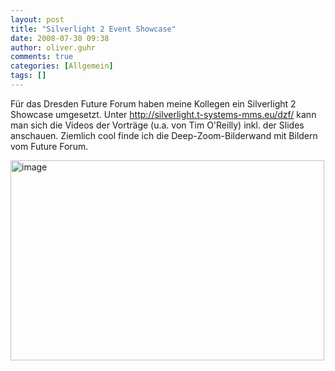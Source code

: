 ```yaml
---
layout: post
title: "Silverlight 2 Event Showcase"
date: 2008-07-30 09:38
author: oliver.guhr
comments: true
categories: [Allgemein]
tags: []
---
```

<p>Für das Dresden Future Forum haben meine Kollegen ein Silverlight 2 Showcase umgesetzt. Unter <a title="http://silverlight.t-systems-mms.eu/dzf/" href="http://silverlight.t-systems-mms.eu/dzf/">http://silverlight.t-systems-mms.eu/dzf/</a> kann man sich die Videos der Vorträge (u.a. von Tim O'Reilly) inkl. der Slides anschauen. Ziemlich cool finde ich die Deep-Zoom-Bilderwand mit Bildern vom Future Forum.</p> <p><a href="http://silverlight.t-systems-mms.eu/dzf/ "><img style="border-right: 0px; border-top: 0px; border-left: 0px; border-bottom: 0px" height="320" alt="image" src="{{BASE_PATH}}/assets/wp-images/image490.png" width="502" border="0"></a></p>
